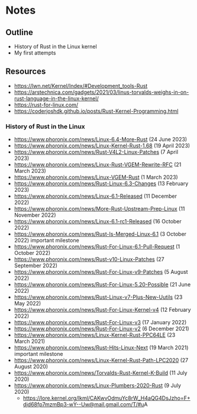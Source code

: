 # Notes

## Outline

 * History of Rust in the Linux kernel
 * My first attempts


## Resources

 * <https://lwn.net/Kernel/Index/#Development_tools-Rust>
 * <https://arstechnica.com/gadgets/2021/03/linus-torvalds-weighs-in-on-rust-language-in-the-linux-kernel/>
 * <https://rust-for-linux.com/>
 * <https://coderjoshdk.github.io/posts/Rust-Kernel-Programming.html>

### History of Rust in the Linux

 * <https://www.phoronix.com/news/Linux-6.4-More-Rust> (24 June 2023)
 * <https://www.phoronix.com/news/Linux-Kernel-Rust-1.68> (19 April 2023)
 * <https://www.phoronix.com/news/Rust-V4L2-Linux-Patches> (7 April 2023)
 * <https://www.phoronix.com/news/Linux-Rust-VGEM-Rewrite-RFC> (21 March 2023)
 * <https://www.phoronix.com/news/Linux-VGEM-Rust> (1 March 2023)
 * <https://www.phoronix.com/news/Rust-Linux-6.3-Changes> (13 February 2023)
 * <https://www.phoronix.com/news/Linux-6.1-Released> (11 December 2022)
 * <https://www.phoronix.com/news/More-Rust-Upstream-Prep-Linux> (11 November 2022)
 * <https://www.phoronix.com/news/Linux-6.1-rc1-Released> (16 October 2022)
 * <https://www.phoronix.com/news/Rust-Is-Merged-Linux-6.1> (3 October 2022) important milestone
 * <https://www.phoronix.com/news/Rust-For-Linux-6.1-Pull-Request> (1 October 2022)
 * <https://www.phoronix.com/news/Rust-v10-Linux-Patches> (27 September 2022)
 * <https://www.phoronix.com/news/Rust-For-Linux-v9-Patches> (5 August 2022)
 * <https://www.phoronix.com/news/Rust-For-Linux-5.20-Possible> (21 June 2022)
 * <https://www.phoronix.com/news/Rust-Linux-v7-Plus-New-Uutils> (23 May 2022)
 * <https://www.phoronix.com/news/Rust-For-Linux-Kernel-v4> (12 February 2022)
 * <https://www.phoronix.com/news/Rust-For-Linux-v3> (17 January 2022)
 * <https://www.phoronix.com/news/Rust-For-Linux-v2> (6 December 2021)
 * <https://www.phoronix.com/news/Linux-Kernel-Rust-PPC64LE> (23 March 2021)
 * <https://www.phoronix.com/news/Rust-Hits-Linux-Next> (19 March 2021) important milestone
 * <https://www.phoronix.com/news/Linux-Kernel-Rust-Path-LPC2020> (27 August 2020)
 * <https://www.phoronix.com/news/Torvalds-Rust-Kernel-K-Build> (11 July 2020)
 * <https://www.phoronix.com/news/Linux-Plumbers-2020-Rust> (9 July 2020)
   * <https://lore.kernel.org/lkml/CAKwvOdmuYc8rW_H4aQG4DsJzho=F+djd68fp7mzmBp3-wY--Uw@mail.gmail.com/T/#u>A

